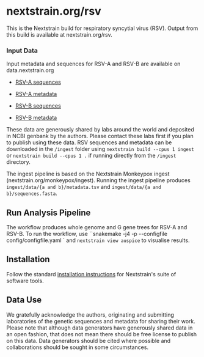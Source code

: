 # nextstrain.org/rsv


This is the Nextstrain build for respiratory syncytial virus (RSV). Output from this build is available at nextstrain.org/rsv.

### Input Data

Input metadata and sequences for RSV-A and RSV-B are available on data.nextstrain.org

* [RSV-A sequences](https://data.nextstrain.org/files/workflows/rsv/a/sequences.fasta.xz)
* [RSV-A metadata](https://data.nextstrain.org/files/workflows/rsv/a/metadata.tsv.gz)

* [RSV-B sequences](https://data.nextstrain.org/files/workflows/rsv/b/sequences.fasta.xz)
* [RSV-B metadata](https://data.nextstrain.org/files/workflows/rsv/a/metadata.tsv.gz)


These data are generously shared by labs around the world and deposited in NCBI genbank by the authors.
Please contact these labs first if you plan to publish using these data.
RSV sequences and metadata can be downloaded in the ```/ingest``` folder using
```nextstrain build --cpus 1 ingest``` or ```nextstrain build --cpus 1 .``` if running directly from the ```/ingest``` directory.

The ingest pipeline is based on the Nextstrain Monkeypox ingest (nextstrain.org/monkeypox/ingest).
Running the ingest pipeline produces ```ingest/data/{a and b}/metadata.tsv``` and ```ingest/data/{a and b}/sequences.fasta```.


## Run Analysis Pipeline

The workflow produces whole genome and G gene trees for RSV-A and RSV-B.
To run the workflow, use ``snakemake -j4 -p --configfile config/configfile.yaml ` and ```nextstrain view auspice``` to visualise results.

## Installation

Follow the standard [installation instructions](https://docs.nextstrain.org/en/latest/install.html) for Nextstrain's suite of software tools.

## Data Use

We gratefully acknowledge the authors, originating and submitting laboratories of the genetic sequences and metadata for sharing their work. Please note that although data generators have generously shared data in an open fashion, that does not mean there should be free license to publish on this data. Data generators should be cited where possible and collaborations should be sought in some circumstances.
